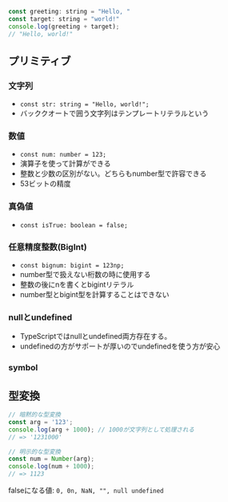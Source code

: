 ```js
const greeting: string = "Hello, "
const target: string = "world!"
console.log(greeting + target);
// "Hello, world!"
```

## プリミティブ
### 文字列
- `const str: string = "Hello, world!";`
- バッククオートで囲う文字列はテンプレートリテラルという
### 数値
- `const num: number = 123;`
- 演算子を使って計算ができる
- 整数と少数の区別がない。どちらもnumber型で許容できる
- 53ビットの精度
### 真偽値
- `const isTrue: boolean = false;`
### 任意精度整数(BigInt)
- `const bignum: bigint = 123np;`
- number型で扱えない桁数の時に使用する
- 整数の後にnを書くとbigintリテラル
- number型とbigint型を計算することはできない
### nullとundefined
- TypeScriptではnullとundefined両方存在する。
- undefinedの方がサポートが厚いのでundefinedを使う方が安心
### symbol

## 型変換
```js
// 暗黙的な型変換
const arg = '123';
console.log(arg + 1000); // 1000が文字列として処理される
// => '1231000'

// 明示的な型変換
const num = Number(arg);
console.log(num + 1000);
// => 1123
```
falseになる値: `0, 0n, NaN, "", null undefined`


